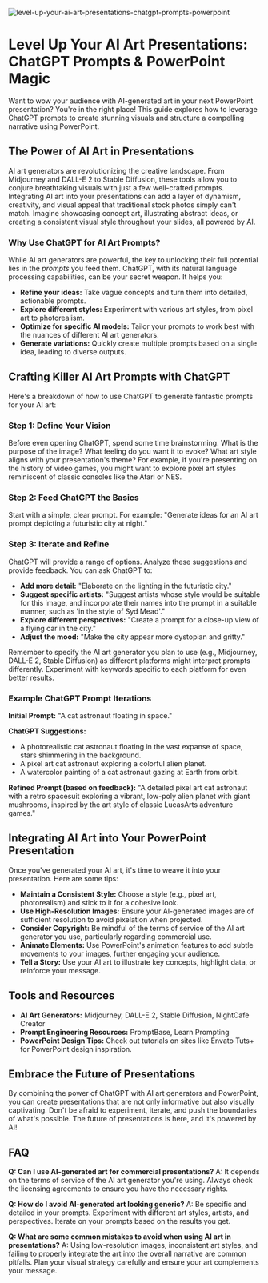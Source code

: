 ![level-up-your-ai-art-presentations-chatgpt-prompts-powerpoint](https://images.pexels.com/photos/15863000/pexels-photo-15863000.jpeg?auto=compress&cs=tinysrgb&fit=crop&h=627&w=1200)

# Level Up Your AI Art Presentations: ChatGPT Prompts & PowerPoint Magic

Want to wow your audience with AI-generated art in your next PowerPoint presentation? You're in the right place! This guide explores how to leverage ChatGPT prompts to create stunning visuals and structure a compelling narrative using PowerPoint.

## The Power of AI Art in Presentations

AI art generators are revolutionizing the creative landscape. From Midjourney and DALL-E 2 to Stable Diffusion, these tools allow you to conjure breathtaking visuals with just a few well-crafted prompts. Integrating AI art into your presentations can add a layer of dynamism, creativity, and visual appeal that traditional stock photos simply can't match. Imagine showcasing concept art, illustrating abstract ideas, or creating a consistent visual style throughout your slides, all powered by AI.

### Why Use ChatGPT for AI Art Prompts?

While AI art generators are powerful, the key to unlocking their full potential lies in the *prompts* you feed them. ChatGPT, with its natural language processing capabilities, can be your secret weapon. It helps you:

*   **Refine your ideas:** Take vague concepts and turn them into detailed, actionable prompts.
*   **Explore different styles:** Experiment with various art styles, from pixel art to photorealism.
*   **Optimize for specific AI models:** Tailor your prompts to work best with the nuances of different AI art generators.
*   **Generate variations:** Quickly create multiple prompts based on a single idea, leading to diverse outputs.

## Crafting Killer AI Art Prompts with ChatGPT

Here's a breakdown of how to use ChatGPT to generate fantastic prompts for your AI art:

### Step 1: Define Your Vision

Before even opening ChatGPT, spend some time brainstorming. What is the purpose of the image? What feeling do you want it to evoke? What art style aligns with your presentation's theme? For example, if you're presenting on the history of video games, you might want to explore pixel art styles reminiscent of classic consoles like the Atari or NES.

### Step 2: Feed ChatGPT the Basics

Start with a simple, clear prompt. For example: "Generate ideas for an AI art prompt depicting a futuristic city at night."

### Step 3: Iterate and Refine

ChatGPT will provide a range of options. Analyze these suggestions and provide feedback. You can ask ChatGPT to:

*   **Add more detail:** "Elaborate on the lighting in the futuristic city." 
*   **Suggest specific artists:** "Suggest artists whose style would be suitable for this image, and incorporate their names into the prompt in a suitable manner, such as 'in the style of Syd Mead'."
*   **Explore different perspectives:** "Create a prompt for a close-up view of a flying car in the city."
*   **Adjust the mood:** "Make the city appear more dystopian and gritty."

Remember to specify the AI art generator you plan to use (e.g., Midjourney, DALL-E 2, Stable Diffusion) as different platforms might interpret prompts differently. Experiment with keywords specific to each platform for even better results.

### Example ChatGPT Prompt Iterations

**Initial Prompt:** "A cat astronaut floating in space."

**ChatGPT Suggestions:**

*   A photorealistic cat astronaut floating in the vast expanse of space, stars shimmering in the background.
*   A pixel art cat astronaut exploring a colorful alien planet.
*   A watercolor painting of a cat astronaut gazing at Earth from orbit.

**Refined Prompt (based on feedback):** "A detailed pixel art cat astronaut with a retro spacesuit exploring a vibrant, low-poly alien planet with giant mushrooms, inspired by the art style of classic LucasArts adventure games."

## Integrating AI Art into Your PowerPoint Presentation

Once you've generated your AI art, it's time to weave it into your presentation. Here are some tips:

*   **Maintain a Consistent Style:** Choose a style (e.g., pixel art, photorealism) and stick to it for a cohesive look.
*   **Use High-Resolution Images:** Ensure your AI-generated images are of sufficient resolution to avoid pixelation when projected.
*   **Consider Copyright:** Be mindful of the terms of service of the AI art generator you use, particularly regarding commercial use.
*   **Animate Elements:** Use PowerPoint's animation features to add subtle movements to your images, further engaging your audience.
*   **Tell a Story:** Use your AI art to illustrate key concepts, highlight data, or reinforce your message.

## Tools and Resources

*   **AI Art Generators:** Midjourney, DALL-E 2, Stable Diffusion, NightCafe Creator
*   **Prompt Engineering Resources:** PromptBase, Learn Prompting
*   **PowerPoint Design Tips:** Check out tutorials on sites like Envato Tuts+ for PowerPoint design inspiration.

## Embrace the Future of Presentations

By combining the power of ChatGPT with AI art generators and PowerPoint, you can create presentations that are not only informative but also visually captivating. Don't be afraid to experiment, iterate, and push the boundaries of what's possible. The future of presentations is here, and it's powered by AI!

## FAQ

**Q: Can I use AI-generated art for commercial presentations?**
A: It depends on the terms of service of the AI art generator you're using. Always check the licensing agreements to ensure you have the necessary rights.

**Q: How do I avoid AI-generated art looking generic?**
A: Be specific and detailed in your prompts. Experiment with different art styles, artists, and perspectives. Iterate on your prompts based on the results you get.

**Q: What are some common mistakes to avoid when using AI art in presentations?**
A: Using low-resolution images, inconsistent art styles, and failing to properly integrate the art into the overall narrative are common pitfalls. Plan your visual strategy carefully and ensure your art complements your message.
